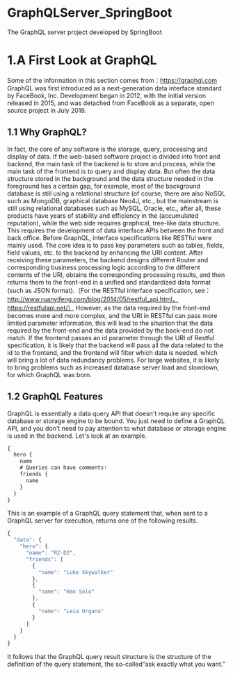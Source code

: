 # GraphQLServer_SpringBoot
The GraphQL server project developed by SpringBoot
#  1.A First Look at GraphQL
Some of the information in this section comes from：https://graphql.com
GraphQL was first introduced as a next-generation data interface standard by FaceBook, Inc. Development began in 2012, with the initial version released in 2015, and was detached from FaceBook as a separate, open source project in July 2018.

## 1.1 Why GraphQL?
In fact, the core of any software is the storage, query, processing and display of data. If the web-based software project is divided into front and backend, the main task of the backend is to store and process, while the main task of the frontend is to query and display data. But often the data structure stored in the background and the data structure needed in the foreground has a certain gap, for example, most of the background database is still using a relational structure (of course, there are also NoSQL such as MongoDB, graphical database Neo4J, etc., but the mainstream is still using relational databases such as MySQL, Oracle, etc., after all, these products have years of stability and efficiency in the (accumulated reputation), while the web side requires graphical, tree-like data structure. This requires the development of data interface APIs between the front and back office.
Before GraphQL, interface specifications like RESTful were mainly used. The core idea is to pass key parameters such as tables, fields, field values, etc. to the backend by enhancing the URI content. After receiving these parameters, the backend designs different Router and corresponding business processing logic according to the different contents of the URI, obtains the corresponding processing results, and then returns them to the front-end in a unified and standardized data format (such as JSON format).（For the RESTful interface specification, see：http://www.ruanyifeng.com/blog/2014/05/restful_api.html，https://restfulapi.net/）
However, as the data required by the front-end becomes more and more complex, and the URI in RESTful can pass more limited parameter information, this will lead to the situation that the data required by the front-end and the data provided by the back-end do not match. If the frontend passes an id parameter through the URI of Restful specification, it is likely that the backend will pass all the data related to the id to the frontend, and the frontend will filter which data is needed, which will bring a lot of data redundancy problems. For large websites, it is likely to bring problems such as increased database server load and slowdown, for which GraphQL was born.

## 1.2 GraphQL Features
GraphQL is essentially a data query API that doesn't require any specific database or storage engine to be bound. You just need to define a GraphQL API, and you don't need to pay attention to what database or storage engine is used in the backend.
Let's look at an example.

```javascript
{
  hero {
    name
    # Queries can have comments!
    friends {
      name
    }
  }
}
```
This is an example of a GraphQL query statement that, when sent to a GraphQL server for execution, returns one of the following results.

```javascript
{
  "data": {
    "hero": {
      "name": "R2-D2",
      "friends": [
        {
          "name": "Luke Skywalker"
        },
        {
          "name": "Han Solo"
        },
        {
          "name": "Leia Organa"
        }
      ]
    }
  }
}
```
It follows that the GraphQL query result structure is the structure of the definition of the query statement, the so-called“ask exactly what you want.”
